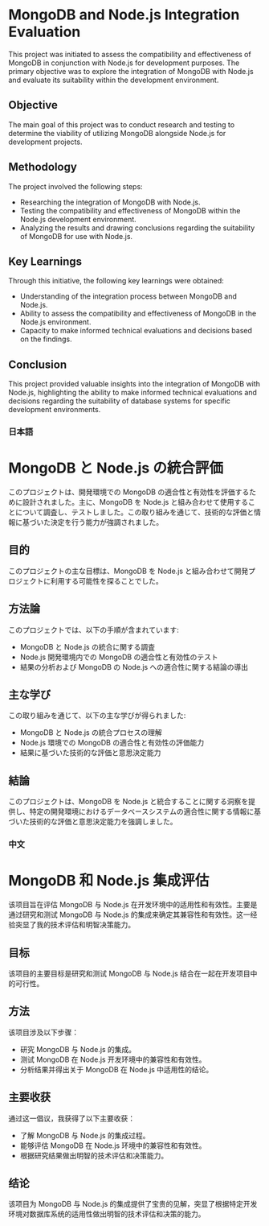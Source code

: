 # MongoDB and Node.js Integration Evaluation

This project was initiated to assess the compatibility and effectiveness of MongoDB in conjunction with Node.js for development purposes. The primary objective was to explore the integration of MongoDB with Node.js and evaluate its suitability within the development environment.

## Objective
The main goal of this project was to conduct research and testing to determine the viability of utilizing MongoDB alongside Node.js for development projects.

## Methodology
The project involved the following steps:
- Researching the integration of MongoDB with Node.js.
- Testing the compatibility and effectiveness of MongoDB within the Node.js development environment.
- Analyzing the results and drawing conclusions regarding the suitability of MongoDB for use with Node.js.

## Key Learnings
Through this initiative, the following key learnings were obtained:
- Understanding of the integration process between MongoDB and Node.js.
- Ability to assess the compatibility and effectiveness of MongoDB in the Node.js environment.
- Capacity to make informed technical evaluations and decisions based on the findings.

## Conclusion
This project provided valuable insights into the integration of MongoDB with Node.js, highlighting the ability to make informed technical evaluations and decisions regarding the suitability of database systems for specific development environments.

### 日本語

# MongoDB と Node.js の統合評価

このプロジェクトは、開発環境での MongoDB の適合性と有効性を評価するために設計されました。主に、MongoDB を Node.js と組み合わせて使用することについて調査し、テストしました。この取り組みを通じて、技術的な評価と情報に基づいた決定を行う能力が強調されました。

## 目的
このプロジェクトの主な目標は、MongoDB を Node.js と組み合わせて開発プロジェクトに利用する可能性を探ることでした。

## 方法論
このプロジェクトでは、以下の手順が含まれています:
- MongoDB と Node.js の統合に関する調査
- Node.js 開発環境内での MongoDB の適合性と有効性のテスト
- 結果の分析および MongoDB の Node.js への適合性に関する結論の導出

## 主な学び
この取り組みを通じて、以下の主な学びが得られました:
- MongoDB と Node.js の統合プロセスの理解
- Node.js 環境での MongoDB の適合性と有効性の評価能力
- 結果に基づいた技術的な評価と意思決定能力

## 結論
このプロジェクトは、MongoDB を Node.js と統合することに関する洞察を提供し、特定の開発環境におけるデータベースシステムの適合性に関する情報に基づいた技術的な評価と意思決定能力を強調しました。

### 中文

# MongoDB 和 Node.js 集成评估

该项目旨在评估 MongoDB 与 Node.js 在开发环境中的适用性和有效性。主要是通过研究和测试 MongoDB 与 Node.js 的集成来确定其兼容性和有效性。这一经验突显了我的技术评估和明智决策能力。

## 目标
该项目的主要目标是研究和测试 MongoDB 与 Node.js 结合在一起在开发项目中的可行性。

## 方法
该项目涉及以下步骤：
- 研究 MongoDB 与 Node.js 的集成。
- 测试 MongoDB 在 Node.js 开发环境中的兼容性和有效性。
- 分析结果并得出关于 MongoDB 在 Node.js 中适用性的结论。

## 主要收获
通过这一倡议，我获得了以下主要收获：
- 了解 MongoDB 与 Node.js 的集成过程。
- 能够评估 MongoDB 在 Node.js 环境中的兼容性和有效性。
- 根据研究结果做出明智的技术评估和决策能力。

## 结论
该项目为 MongoDB 与 Node.js 的集成提供了宝贵的见解，突显了根据特定开发环境对数据库系统的适用性做出明智的技术评估和决策的能力。
